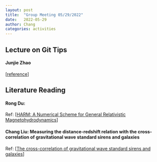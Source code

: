 ```yaml
---
layout: post
title:  "Group Meeting 05/29/2022"
date:   2022-05-29
author: Chang
categories: activities
---
```


## Lecture on Git Tips 

#### Junjie Zhao

[[reference](https://git-scm.com/)]


## Literature Reading

 #### Rong Du: 
 
 Ref: [[HARM: A Numerical Scheme for General Relativistic Magnetohydrodynamics](https://arxiv.org/abs/astro-ph/0301509)]

#### Chang Liu: Measuring the distance-redshift relation with the cross-correlation of gravitational wave standard sirens and galaxies

Ref: [[The cross-correlation of gravitational wave standard sirens and galaxies](https://journals.aps.org/prd/abstract/10.1103/PhysRevD.93.083511)]
 
 



